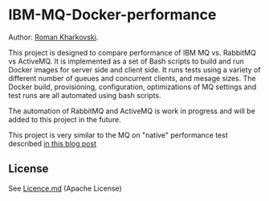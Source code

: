 # IBM-MQ-Docker-performance

Author: [Roman Kharkovski](http://kharkovski.blogspot.com/).

This project is designed to compare performance of IBM MQ vs. RabbitMQ vs ActiveMQ. It is implemented as a set of Bash scripts to build and run Docker images for server side and client side. It runs tests using a variety of different number of queues and concurrent clients, and mesage sizes. The Docker build, provisioning, configuration, optimizations of MQ settings and test runs are all automated using bash scripts.

The automation of RabbitMQ and ActiveMQ is work in progress and will be added to this project in the future.

This project is very similar to the MQ on "native" performance test described [in this blog post](https://advantage.ibm.com/2015/03/12/ibm-mq-vs-apache-activemq-performance-comparison-update/)

## License

See [Licence.md](Licence.md) (Apache License)
